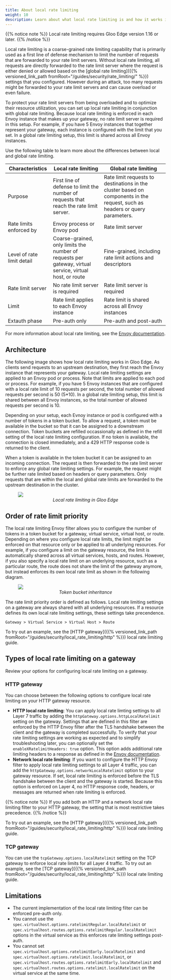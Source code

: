 ```yaml
---
title: About local rate limiting
weight: 10
description: Learn about what local rate limiting is and how it works in Gloo Edge.
---
```


{{% notice note %}}
Local rate limiting requires Gloo Edge version 1.16 or later. 
{{% /notice %}}

Local rate limiting is a coarse-grained rate limiting capability that is primarily used as a first line of defense mechanism to limit the number of requests that are forwarded to your rate limit servers. Without local rate limiting, all requests are directly forwarded to the rate limit server where the request is either denied or allowed based on the [global rate limiting]({{% versioned_link_path fromRoot="/guides/security/rate_limiting/" %}}) settings that you configured. However during an attack, too many requests might be forwarded to your rate limit servers and can cause overload or even failure.

To protect your rate limit servers from being overloaded and to optimize their resource utilization, you can set up local rate limiting in conjunction with global rate limiting. Because local rate limiting is enforced in each Envoy instance that makes up your gateway, no rate limit server is required in this setup. For example, if you have 5 Envoy instances that together represent your gateway, each instance is configured with the limit that you set. In a global rate limiting setup, this limit is shared across all Envoy instances. 

Use the following table to learn more about the differences between local and global rate limiting. 

| Characteristics | Local rate limiting | Global rate limiting | 
| -- | -- | -- | 
| Purpose | First line of defense to limit the number of requests that reach the rate limit server.| Rate limit requests to destinations in the cluster based on components in the request, such as headers or query parameters.  | 
| Rate limits enforced by | Envoy process or Envoy pod | Rate limit server |
| Level of rate limit detail | Coarse-grained, only limits the number of requests per gateway, virtual service, virtual host, or route | Fine-grained, including rate limit actions and descriptors | 
| Rate limit server | No rate limit server is required | Rate limit server is required | 
| Limit | Rate limit applies to each Envoy instance | Rate limit is shared across all Envoy instances | 
| Extauth phase | Pre-auth only | Pre-auth and post-auth |

For more information about local rate limiting, see the [Envoy documentation](https://www.envoyproxy.io/docs/envoy/latest/configuration/http/http_filters/local_rate_limit_filter). 

## Architecture

The following image shows how local rate limiting works in Gloo Edge. As clients send requests to an upstream destination, they first reach the Envoy instance that represents your gateway. Local rate limiting settings are applied to an Envoy pod or process. Note that limits are applied to each pod or process. For example, if you have 5 Envoy instances that are configured with a local rate limit of 10 requests per second, the total number of allowed requests per second is 50 (5*10). In a global rate limiting setup, this limit is shared between all Envoy instances, so the total number of allowed requests per second is 10. 

Depending on your setup, each Evnoy instance or pod is configured with a number of tokens in a token bucket. To allow a request, a token must be available in the bucket so that it can be assigned to a downstream connection. Token buckets are refilled occassionally as defined in the refill setting of the local rate limiting configuration.  If no token is available, the connection is closed immediately, and a 429 HTTP response code is returned to the client. 

When a token is available in the token bucket it can be assigned to an incoming connection. The request is then forwarded to the rate limit server to enforce any global rate limiting settings. For example, the request might be further rate limited based on headers or query parameters. Only requests that are within the local and global rate limits are forwarded to the upstream destination in the cluster. 

<figure><img src="{{% versioned_link_path fromRoot="/img/local-rate-limiting.svg" %}}"/>
<figcaption style="text-align:center;font-style:italic">Local rate limiting in Gloo Edge</figcaption></figure>

## Order of rate limit priority

The local rate limiting Envoy filter allows you to configure the number of tokens in a token bucket for a gateway, virtual service, virtual host, or route. Depending on where you configure local rate limits, the limit might be enforced on that resource only or be applied to all underlying resources. For example, if you configure a limit on the gateway resource, the limit is automatically shared across all virtual services, hosts, and routes. However, if you also specify a local rate limit on an underlying resource, such as a particular route, the route does not share the limit of the gateway anymore, but instead enforces its own local rate limit as shown in the following diagram. 

<figure><img src="{{% versioned_link_path fromRoot="/img/local-rl-tokens.svg" %}}"/>
<figcaption style="text-align:center;font-style:italic">Token bucket inheritance</figcaption></figure>

The rate limit priority order is defined as follows. Local rate limiting settings on a gateway are always shared with all underlying resources. If a resource defines its own local rate limiting settings, these settings take precendence.

`Gateway > Virtual Service > Virtual Host > Route`

To try out an example, see the [HTTP gateway]({{% versioned_link_path fromRoot="/guides/security/local_rate_limiting/http" %}}) local rate limiting guide. 

## Types of local rate limiting on a gateway

Review your options for configuring local rate limiting on a gateway. 

### HTTP gateway

You can choose between the following options to configure local rate limiting on your HTTP gateway resource. 

- **HTTP local rate limiting**: You can apply local rate limting settings to all Layer 7 traffic by adding the `httpGateway.options.httpLocalRatelimit` setting on the gateway. Settings that are defined in this filter are enforced by the HTTP Envoy filter after the TLS handshake between the client and the gateway is completed successfully. To verify that your rate limiting settings are working as expected and to simplify troubleshooting later, you can optionally set the `enableXRatelimitHeaders: true` option. This option adds additional rate limiting headers to a response as defined in the [Envoy documentation](https://www.envoyproxy.io/docs/envoy/latest/api-v3/extensions/common/ratelimit/v3/ratelimit.proto#envoy-v3-api-enum-extensions-common-ratelimit-v3-xratelimitheadersrfcversion). 
- **Network local rate limiting**: If you want to configure the HTTP Envoy filter to apply local rate limiting settings to all Layer 4 traffic, you can add the `httpGateway.options.networkLocalRatelimit` option to your gateway resource. If set, local rate limiting is enforced before the TLS handshake between the client and the gateway is started. Because this option is enforced on Layer 4, no HTTP response code, headers, or messages are returned when rate limiting is enforced. 

{{% notice note %}}
If you add both an HTTP and a network local rate limiting filter to your HTTP gateway, the setting that is most restrictive takes precedence. 
{{% /notice %}}

To try out an example, see the [HTTP gateway]({{% versioned_link_path fromRoot="/guides/security/local_rate_limiting/http" %}}) local rate limiting guide. 

### TCP gateway

You can use the `tcpGateway.options.localRatelimit` setting on the TCP gateway to enforce local rate limits for all Layer 4 traffic. To try out an example, see the [TCP gateway]({{% versioned_link_path fromRoot="/guides/security/local_rate_limiting/http" %}}) local rate limiting guide. 


## Limitations

- The current implementation of the local rate limiting filter can be enforced pre-auth only.
- You cannot use the `spec.virtualhost.options.ratelimitRegular.localRatelimit` or `spec.virtualhost.routes.options.ratelimitRegular.localRatelimit` options in the virtual service as this enforces rate limiting settings post-auth. 
- You cannot set `spec.virtualhost.options.ratelimitEarly.localRatelimit` and `spec.virtualhost.options.ratelimit.localRatelimit`, or `spec.virtualhost.routes.options.ratelimitEarly.localRatelimit` and `spec.virtualhost.routes.options.ratelimit.localRatelimit` on the virtual service at the same time. 
